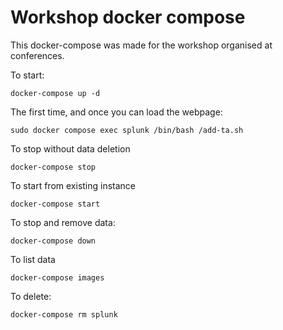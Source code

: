 
# Workshop docker compose

This docker-compose was made for the workshop organised at conferences.

To start:
```
docker-compose up -d
```
The first time, and once you can load the webpage:
```
sudo docker compose exec splunk /bin/bash /add-ta.sh
```

To stop without data deletion
```
docker-compose stop
```

To start from existing instance
```
docker-compose start
```

To stop and remove data:
```
docker-compose down
```

To list data
```
docker-compose images
```

To delete:
```
docker-compose rm splunk
```
